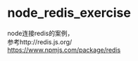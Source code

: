 # node_redis_exercise
node连接redis的案例，  
参考http://redis.js.org/   
https://www.npmjs.com/package/redis
